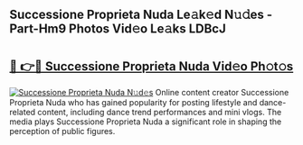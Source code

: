 ## Successione Proprieta Nuda Le𝚊k𝚎d N𝚞𝚍es - Part-Hm9 Photos Vid𝚎o Le𝚊ks LDBcJ

# <h2><a href="http://fbfergc.evod.top/?m=Successione+Proprieta+Nuda">🔗 👉🔴 Successione Proprieta Nuda Vid𝚎o Ph𝚘t𝚘s</a></h2>

[![Successione Proprieta Nuda N𝚞d𝚎s](https://i.imgur.com/8V9OHl7.gif)](http://fbfergc.evod.top/?m=Successione+Proprieta+Nuda)
Online content creator Successione Proprieta Nuda who has gained popularity for posting lifestyle and dance-related content, including dance trend performances and mini vlogs. The media plays Successione Proprieta Nuda a significant role in shaping the perception of public figures. 
